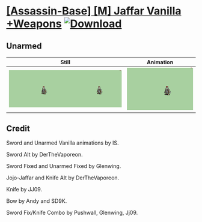 # [\[Assassin-Base\] \[M\] Jaffar Vanilla +Weapons](./) [![Download](https://img.shields.io/badge/Download--red?style=social&logo=github)](https://minhaskamal.github.io/DownGit/#/home?url=https://github.com/Klokinator/FE-Repo/tree/main/Battle%20Animations%2FInfantry%20-%20(Swd)%20Thieves%2C%20Rogues%2C%20Assassins%2F%5BAssassin-Base%5D%20%5BM%5D%20Jaffar%20Vanilla%20%2BWeapons%2F8.%20Unarmed%20(Fixed%20Animation))

## Unarmed

| Still | Animation |
| :---: | :-------: |
| ![Unarmed still](./Unarmed_000.png) | ![Unarmed](./Unarmed.gif) |

## Credit

Sword and Unarmed Vanilla animations by IS.

Sword Alt by DerTheVaporeon.

Sword Fixed and Unarmed Fixed by Glenwing.

Jojo-Jaffar and Knife Alt by DerTheVaporeon.

Knife by JJ09.

Bow by Andy and SD9K.

Sword Fix/Knife Combo by Pushwall, Glenwing, Jj09.
